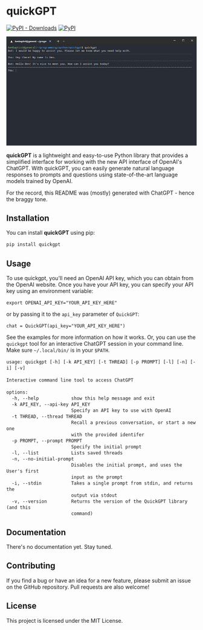 # quickGPT

[![PyPI - Downloads](https://img.shields.io/pypi/dm/quickgpt?style=for-the-badge)](https://pypi.org/project/quickgpt/)
[![PyPI](https://img.shields.io/pypi/v/quickgpt?style=for-the-badge)](https://pypi.org/project/quickgpt/)

![example of quickgpt command](https://raw.githubusercontent.com/benbaptist/quickgpt/main/screenshot.png)

**quickGPT** is a lightweight and easy-to-use Python library that provides a simplified interface for working with the new API interface of OpenAI's ChatGPT. With quickGPT, you can easily generate natural language responses to prompts and questions using state-of-the-art language models trained by OpenAI.

For the record, this README was (mostly) generated with ChatGPT - hence the braggy tone.

## Installation

You can install **quickGPT** using pip:

```sh
pip install quickgpt
```

## Usage
To use quickgpt, you'll need an OpenAI API key, which you can obtain from the OpenAI website.
Once you have your API key, you can specify your API key using an environment variable:
```
export OPENAI_API_KEY="YOUR_API_KEY_HERE"
```

or by passing it to the `api_key` parameter of `QuickGPT`:
```
chat = QuickGPT(api_key="YOUR_API_KEY_HERE")
```

See the examples for more information on how it works. Or, you can use the `quickgpt` tool for an interactive ChatGPT session in your command line. Make sure `~/.local/bin/` is in your `$PATH`.

```
usage: quickgpt [-h] [-k API_KEY] [-t THREAD] [-p PROMPT] [-l] [-n] [-i] [-v]

Interactive command line tool to access ChatGPT

options:
  -h, --help            show this help message and exit
  -k API_KEY, --api-key API_KEY
                        Specify an API key to use with OpenAI
  -t THREAD, --thread THREAD
                        Recall a previous conversation, or start a new one
                        with the provided identifer
  -p PROMPT, --prompt PROMPT
                        Specify the initial prompt
  -l, --list            Lists saved threads
  -n, --no-initial-prompt
                        Disables the initial prompt, and uses the User's first
                        input as the prompt
  -i, --stdin           Takes a single prompt from stdin, and returns the
                        output via stdout
  -v, --version         Returns the version of the QuickGPT library (and this
                        command)
```

## Documentation
There's no documentation yet. Stay tuned.

## Contributing
If you find a bug or have an idea for a new feature, please submit an issue on the GitHub repository. Pull requests are also welcome!

## License
This project is licensed under the MIT License.
